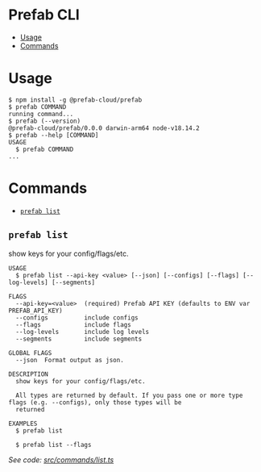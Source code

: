 Prefab CLI
=================

<!-- toc -->
* [Usage](#usage)
* [Commands](#commands)
<!-- tocstop -->

# Usage

<!-- usage -->
```sh-session
$ npm install -g @prefab-cloud/prefab
$ prefab COMMAND
running command...
$ prefab (--version)
@prefab-cloud/prefab/0.0.0 darwin-arm64 node-v18.14.2
$ prefab --help [COMMAND]
USAGE
  $ prefab COMMAND
...
```
<!-- usagestop -->

# Commands

<!-- commands -->
* [`prefab list`](#prefab-list)

## `prefab list`

show keys for your config/flags/etc.

```
USAGE
  $ prefab list --api-key <value> [--json] [--configs] [--flags] [--log-levels] [--segments]

FLAGS
  --api-key=<value>  (required) Prefab API KEY (defaults to ENV var PREFAB_API_KEY)
  --configs          include configs
  --flags            include flags
  --log-levels       include log levels
  --segments         include segments

GLOBAL FLAGS
  --json  Format output as json.

DESCRIPTION
  show keys for your config/flags/etc.

  All types are returned by default. If you pass one or more type flags (e.g. --configs), only those types will be
  returned

EXAMPLES
  $ prefab list

  $ prefab list --flags
```

_See code: [src/commands/list.ts](https://github.com/prefab-cloud/prefab-cli/blob/v0.0.0/src/commands/list.ts)_
<!-- commandsstop -->
